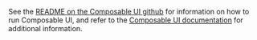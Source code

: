 See the [README on the Composable UI github](https://github.com/composable-com/composable-ui#readme) for information on how to run Composable UI, and refer to the [Composable UI documentation](https://docs.composable.com/) for additional information.



